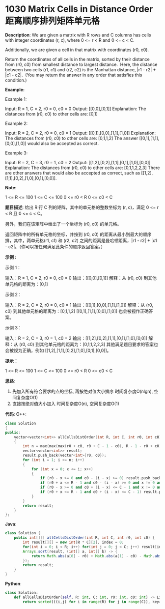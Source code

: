 # 1030 Matrix Cells in Distance Order 距离顺序排列矩阵单元格

__Description__:
We are given a matrix with R rows and C columns has cells with integer coordinates (r, c), where 0 <= r < R and 0 <= c < C.

Additionally, we are given a cell in that matrix with coordinates (r0, c0).

Return the coordinates of all cells in the matrix, sorted by their distance from (r0, c0) from smallest distance to largest distance.  Here, the distance between two cells (r1, c1) and (r2, c2) is the Manhattan distance, |r1 - r2| + |c1 - c2|.  (You may return the answer in any order that satisfies this condition.)

__Example:__

Example 1:

Input: R = 1, C = 2, r0 = 0, c0 = 0
Output: [[0,0],[0,1]]
Explanation: The distances from (r0, c0) to other cells are: [0,1]

Example 2:

Input: R = 2, C = 2, r0 = 0, c0 = 1
Output: [[0,1],[0,0],[1,1],[1,0]]
Explanation: The distances from (r0, c0) to other cells are: [0,1,1,2]
The answer [[0,1],[1,1],[0,0],[1,0]] would also be accepted as correct.

Example 3:

Input: R = 2, C = 3, r0 = 1, c0 = 2
Output: [[1,2],[0,2],[1,1],[0,1],[1,0],[0,0]]
Explanation: The distances from (r0, c0) to other cells are: [0,1,1,2,2,3]
There are other answers that would also be accepted as correct, such as [[1,2],[1,1],[0,2],[1,0],[0,1],[0,0]].

__Note:__

1 <= R <= 100
1 <= C <= 100
0 <= r0 < R
0 <= c0 < C

__题目描述__:
给出 R 行 C 列的矩阵，其中的单元格的整数坐标为 (r, c)，满足 0 <= r < R 且 0 <= c < C。

另外，我们在该矩阵中给出了一个坐标为 (r0, c0) 的单元格。

返回矩阵中的所有单元格的坐标，并按到 (r0, c0) 的距离从最小到最大的顺序排，其中，两单元格(r1, c1) 和 (r2, c2) 之间的距离是曼哈顿距离，|r1 - r2| + |c1 - c2|。（你可以按任何满足此条件的顺序返回答案。）

__示例 :__

示例 1：

输入：R = 1, C = 2, r0 = 0, c0 = 0
输出：[[0,0],[0,1]]
解释：从 (r0, c0) 到其他单元格的距离为：[0,1]

示例 2：

输入：R = 2, C = 2, r0 = 0, c0 = 1
输出：[[0,1],[0,0],[1,1],[1,0]]
解释：从 (r0, c0) 到其他单元格的距离为：[0,1,1,2]
[[0,1],[1,1],[0,0],[1,0]] 也会被视作正确答案。

示例 3：

输入：R = 2, C = 3, r0 = 1, c0 = 2
输出：[[1,2],[0,2],[1,1],[0,1],[1,0],[0,0]]
解释：从 (r0, c0) 到其他单元格的距离为：[0,1,1,2,2,3]
其他满足题目要求的答案也会被视为正确，例如 [[1,2],[1,1],[0,2],[1,0],[0,1],[0,0]]。

__提示：__

1 <= R <= 100
1 <= C <= 100
0 <= r0 < R
0 <= c0 < C

__思路__:

1. 先加入所有符合要求的点的坐标, 再按绝对值大小排序
时间复杂度O(nlgn), 空间复杂度O(1)
2. 直接按绝对值大小加入
时间复杂度O(n), 空间复杂度O(1)

__代码__:
__C++__:

```C++
class Solution 
{
public:
    vector<vector<int>> allCellsDistOrder(int R, int C, int r0, int c0) 
    {
        int n = max(max(max(r0 + c0, r0 + C - 1 - c0), R - 1 - r0 + c0), R - 1 - r0 + C - 1 - c0);
        vector<vector<int>> result;
        result.push_back(vector<int>{r0, c0});
        for (int i = 1; i <= n; i++) 
        {
            for (int x = 0; x <= i; x++) 
            {
                if (r0 - x >= 0 and c0 - (i - x) >= 0) result.push_back(vector<int>{r0 - x, c0 - (i - x)});
                if (r0 + x <= R - 1 and c0 - (i - x) >= 0 and x != 0 and i != x) result.push_back(vector<int>{r0 + x, c0 - (i - x)});           
                if (r0 - x >= 0 and c0 + (i - x) <= C - 1 and x != 0 and i != x) result.push_back(vector<int>{r0 - x, c0 + (i - x)});
                if (r0 + x <= R - 1 and c0 + (i - x) <= C - 1) result.push_back(vector<int>{r0 + x, c0 + (i - x)});
            }    
        }
        return result;
    }
};
```

__Java__:

```Java
class Solution {
    public int[][] allCellsDistOrder(int R, int C, int r0, int c0) {
        int result[][] = new int[R * C][2], index = 0;
        for(int i = 0; i < R; i++) for(int j = 0; j < C; j++) result[index++] = new int[]{i, j};
        Arrays.sort(result, (int[] a, int[] b) -> {
            return Math.abs(a[0] - r0) + Math.abs(a[1] - c0) - Math.abs(b[0] - r0) - Math.abs(b[1] - c0);
        });
        return result;
    }
}
```

__Python__:

```Python
class Solution:
    def allCellsDistOrder(self, R: int, C: int, r0: int, c0: int) -> List[List[int]]:
        return sorted(((i,j) for i in range(R) for j in range(C)), key=lambda p:abs(p[0] - r0)+abs(p[1] - c0))
```
